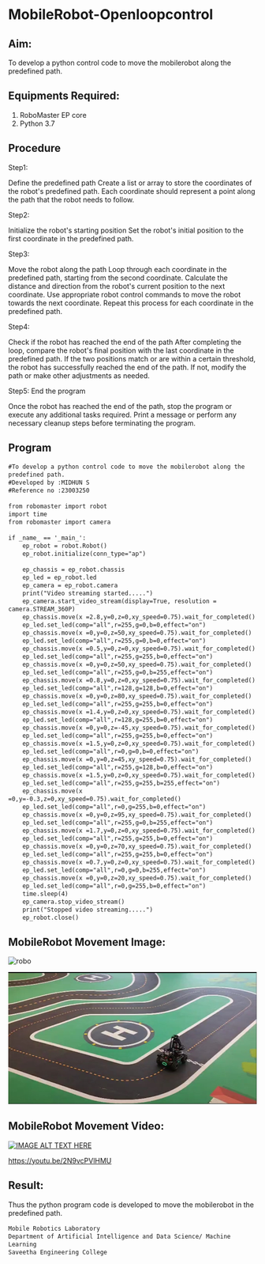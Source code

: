 # MobileRobot-Openloopcontrol
## Aim:

To develop a python control code to move the mobilerobot along the predefined path.

## Equipments Required:
1. RoboMaster EP core
2. Python 3.7

## Procedure

Step1:

Define the predefined path
Create a list or array to store the coordinates of the robot's predefined path.
Each coordinate should represent a point along the path that the robot needs to follow.

Step2:

Initialize the robot's starting position
Set the robot's initial position to the first coordinate in the predefined path.

Step3:

Move the robot along the path
Loop through each coordinate in the predefined path, starting from the second coordinate.
Calculate the distance and direction from the robot's current position to the next coordinate.
Use appropriate robot control commands to move the robot towards the next coordinate.
Repeat this process for each coordinate in the predefined path.

Step4:

Check if the robot has reached the end of the path
After completing the loop, compare the robot's final position with the last coordinate in the
predefined path.
If the two positions match or are within a certain threshold, the robot has successfully reached
the end of the path.
If not, modify the path or make other adjustments as needed.

Step5:
End the program

Once the robot has reached the end of the path, stop the program or execute any additional
tasks required.
Print a message or perform any necessary cleanup steps before terminating the program.


## Program
```
#To develop a python control code to move the mobilerobot along the predefined path.
#Developed by :MIDHUN S
#Reference no :23003250

from robomaster import robot
import time
from robomaster import camera

if _name_ == '_main_':
    ep_robot = robot.Robot()
    ep_robot.initialize(conn_type="ap")

    ep_chassis = ep_robot.chassis
    ep_led = ep_robot.led
    ep_camera = ep_robot.camera
    print("Video streaming started.....")
    ep_camera.start_video_stream(display=True, resolution = camera.STREAM_360P)
    ep_chassis.move(x =2.8,y=0,z=0,xy_speed=0.75).wait_for_completed()
    ep_led.set_led(comp="all",r=255,g=0,b=0,effect="on")
    ep_chassis.move(x =0,y=0,z=50,xy_speed=0.75).wait_for_completed()
    ep_led.set_led(comp="all",r=255,g=0,b=0,effect="on")
    ep_chassis.move(x =0.5,y=0,z=0,xy_speed=0.75).wait_for_completed()
    ep_led.set_led(comp="all",r=255,g=255,b=0,effect="on")
    ep_chassis.move(x =0,y=0,z=50,xy_speed=0.75).wait_for_completed()
    ep_led.set_led(comp="all",r=255,g=0,b=255,effect="on")
    ep_chassis.move(x =0.8,y=0,z=0,xy_speed=0.75).wait_for_completed()
    ep_led.set_led(comp="all",r=128,g=128,b=0,effect="on")
    ep_chassis.move(x =0,y=0,z=80,xy_speed=0.75).wait_for_completed()
    ep_led.set_led(comp="all",r=255,g=255,b=0,effect="on")
    ep_chassis.move(x =1.4,y=0,z=0,xy_speed=0.75).wait_for_completed()
    ep_led.set_led(comp="all",r=128,g=255,b=0,effect="on")
    ep_chassis.move(x =0,y=0,z=-45,xy_speed=0.75).wait_for_completed()
    ep_led.set_led(comp="all",r=255,g=255,b=0,effect="on")
    ep_chassis.move(x =1.5,y=0,z=0,xy_speed=0.75).wait_for_completed()
    ep_led.set_led(comp="all",r=0,g=0,b=0,effect="on")
    ep_chassis.move(x =0,y=0,z=45,xy_speed=0.75).wait_for_completed()
    ep_led.set_led(comp="all",r=255,g=128,b=0,effect="on")
    ep_chassis.move(x =1.5,y=0,z=0,xy_speed=0.75).wait_for_completed()
    ep_led.set_led(comp="all",r=255,g=255,b=255,effect="on")
    ep_chassis.move(x =0,y=-0.3,z=0,xy_speed=0.75).wait_for_completed()
    ep_led.set_led(comp="all",r=0,g=255,b=0,effect="on")
    ep_chassis.move(x =0,y=0,z=95,xy_speed=0.75).wait_for_completed()
    ep_led.set_led(comp="all",r=255,g=0,b=255,effect="on")
    ep_chassis.move(x =1.7,y=0,z=0,xy_speed=0.75).wait_for_completed()
    ep_led.set_led(comp="all",r=255,g=255,b=0,effect="on")
    ep_chassis.move(x =0,y=0,z=70,xy_speed=0.75).wait_for_completed()
    ep_led.set_led(comp="all",r=255,g=255,b=0,effect="on")
    ep_chassis.move(x =0.7,y=0,z=0,xy_speed=0.75).wait_for_completed()
    ep_led.set_led(comp="all",r=0,g=0,b=255,effect="on") 
    ep_chassis.move(x =0,y=0,z=20,xy_speed=0.75).wait_for_completed()
    ep_led.set_led(comp="all",r=0,g=255,b=0,effect="on") 
    time.sleep(4)
    ep_camera.stop_video_stream()
    print("Stopped video streaming.....")
    ep_robot.close()
```

## MobileRobot Movement Image:

![robo](./img/robomaster.png)

![robo](/Screenshot%202023-07-26%20224353.jpg)

## MobileRobot Movement Video:


[![IMAGE ALT TEXT HERE](https://img.youtube.com/vi/YOUTUBE_VIDEO_ID_HERE/0.jpg)](https://www.youtube.com/watch?v=YOUTUBE_VIDEO_ID_HERE)

https://youtu.be/2N9vcPVlHMU

## Result:
Thus the python program code is developed to move the mobilerobot in the predefined path.

```
Mobile Robotics Laboratory
Department of Artificial Intelligence and Data Science/ Machine Learning
Saveetha Engineering College
```
